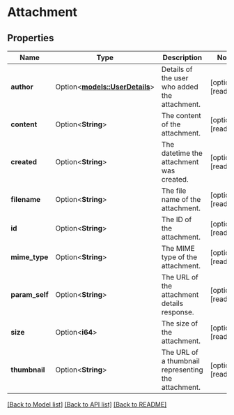 # Attachment

## Properties

Name | Type | Description | Notes
------------ | ------------- | ------------- | -------------
**author** | Option<[**models::UserDetails**](UserDetails.md)> | Details of the user who added the attachment. | [optional][readonly]
**content** | Option<**String**> | The content of the attachment. | [optional][readonly]
**created** | Option<**String**> | The datetime the attachment was created. | [optional][readonly]
**filename** | Option<**String**> | The file name of the attachment. | [optional][readonly]
**id** | Option<**String**> | The ID of the attachment. | [optional][readonly]
**mime_type** | Option<**String**> | The MIME type of the attachment. | [optional][readonly]
**param_self** | Option<**String**> | The URL of the attachment details response. | [optional][readonly]
**size** | Option<**i64**> | The size of the attachment. | [optional][readonly]
**thumbnail** | Option<**String**> | The URL of a thumbnail representing the attachment. | [optional][readonly]

[[Back to Model list]](../README.md#documentation-for-models) [[Back to API list]](../README.md#documentation-for-api-endpoints) [[Back to README]](../README.md)


